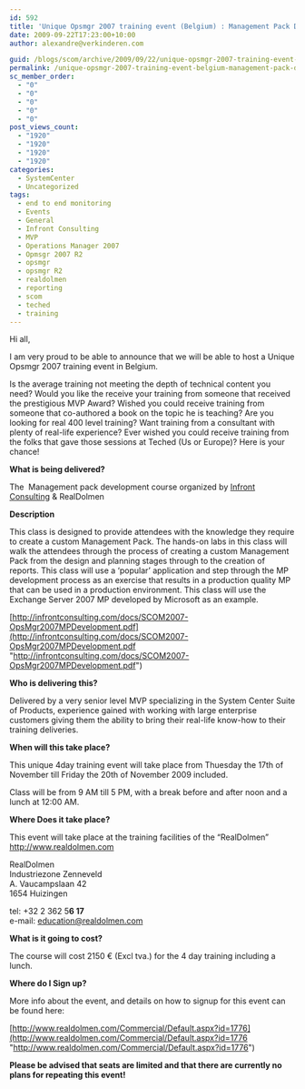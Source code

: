 ```yaml
---
id: 592
title: 'Unique Opsmgr 2007 training event (Belgium) : Management Pack Development Course'
date: 2009-09-22T17:23:00+10:00
author: alexandre@verkinderen.com

guid: /blogs/scom/archive/2009/09/22/unique-opsmgr-2007-training-event-belgium-management-pack-development-course.aspx
permalink: /unique-opsmgr-2007-training-event-belgium-management-pack-development-course/
sc_member_order:
  - "0"
  - "0"
  - "0"
  - "0"
  - "0"
post_views_count:
  - "1920"
  - "1920"
  - "1920"
  - "1920"
categories:
  - SystemCenter
  - Uncategorized
tags:
  - end to end monitoring
  - Events
  - General
  - Infront Consulting
  - MVP
  - Operations Manager 2007
  - Opmsgr 2007 R2
  - opsmgr
  - opsmgr R2
  - realdolmen
  - reporting
  - scom
  - teched
  - training
---
```

Hi all,

I am very proud to be able to announce that we will be able to host a Unique Opsmgr 2007 training event in Belgium.

Is the average training not meeting the depth of technical content you need? Would you like the receive your training from someone that received the prestigious MVP Award? Wished you could receive training from someone that co-authored a book on the topic he is teaching? Are you looking for real 400 level training? Want training from a consultant with plenty of real-life experience? Ever wished you could receive training from the folks that gave those sessions at Teched (Us or Europe)? Here is your chance!

**What is being delivered?**

The&nbsp; Management pack development course organized by [Infront Consulting](http://infrontconsulting.com) & RealDolmen

**Description**

This class is designed to provide attendees with the knowledge they require to create a custom Management Pack. The hands-on labs in this class will walk the attendees through the process of creating a custom Management Pack from the design and planning stages through to the creation of reports. This class will use a &lsquo;popular&rsquo; application and step through the MP development process as an exercise that results in a production quality MP that can be used in a production environment. This class will use the Exchange Server 2007 MP developed by Microsoft as an example.

[http://infrontconsulting.com/docs/SCOM2007-OpsMgr2007MPDevelopment.pdf](http://infrontconsulting.com/docs/SCOM2007-OpsMgr2007MPDevelopment.pdf "http://infrontconsulting.com/docs/SCOM2007-OpsMgr2007MPDevelopment.pdf")

**Who is delivering this?**

Delivered by a very senior level MVP specializing in the System Center Suite of Products, experience gained with working with large enterprise customers giving them the ability to bring their real-life know-how to their training deliveries.

[](https://mvp.support.microsoft.com/profile=69F2E866-098F-45AB-ABF1-4CD18FD7077A "https://mvp.support.microsoft.com/profile=69F2E866-098F-45AB-ABF1-4CD18FD7077A")

**When will this take place?**

This unique 4day training event will take place from Thuesday the 17th of November till Friday the 20th of November 2009 included.

Class will be from 9 AM till 5 PM, with a break before and after noon and a lunch at 12:00 AM.

**Where Does it take place?**

This event will take place at the training facilities of the &#8220;RealDolmen&#8221; <http://www.realdolmen.com>

RealDolmen  
Industriezone Zenneveld  
A. Vaucampslaan 42  
1654 Huizingen

tel: +32 2 362 5**6 17**  
e-mail: [education@realdolmen.com](https://webmail.realdolmen.com/redir.aspx?C=e350f94b5eb145eeb1a0157b6f40330f&URL=mailto%3aeducation%40realdolmen.com)

**What is it going to cost?**

The course will cost 2150 &euro; (Excl tva.) for the 4 day training including a lunch.

**Where do I Sign up?**

More info about the event, and details on how to signup for this event can be found here:

[http://www.realdolmen.com/Commercial/Default.aspx?id=1776](http://www.realdolmen.com/Commercial/Default.aspx?id=1776 "http://www.realdolmen.com/Commercial/Default.aspx?id=1776")

**Please be advised that seats are limited and that there are currently no plans for repeating this event!**

